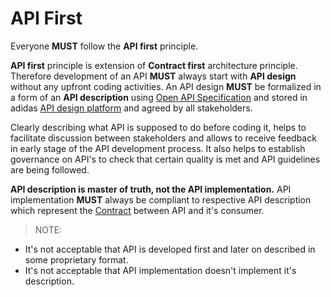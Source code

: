 # API First

Everyone **MUST** follow the **API first** principle.

**API first** principle is extension of **Contract first** architecture principle.
Therefore development of an API **MUST** always start with **API design** without any upfront coding activities.
An API design **MUST** be formalized in a form of an **API description** using [Open API Specification](./openapi-specification.md) and stored in adidas [API design platform](./apiary.md) and agreed by all stakeholders.

Clearly describing what API is supposed to do before coding it, helps to facilitate discussion between stakeholders and allows to receive feedback in early stage of the API development process. 
It also helps to establish governance on API's to check that certain quality is met and API guidelines are being followed.

**API description is master of truth, not the API implementation.**
API implementation **MUST** always be compliant to respective API description which represent the  [Contract](./contract.md) between API and it's consumer.

> NOTE: 
* It's not acceptable that API is developed first and later on described in some proprietary format.
* It's not acceptable that API implementation doesn't implement it's description.




      
 